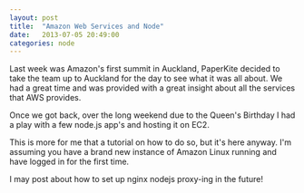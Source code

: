 ```yaml
---
layout: post
title:  "Amazon Web Services and Node"
date:   2013-07-05 20:49:00
categories: node
---
```


Last week was Amazon's first summit in Auckland, PaperKite decided to take the team up to Auckland for the day to see what it was all about. We had a great time and was provided with a great insight about all the services that AWS provides.

Once we got back, over the long weekend due to the Queen's Birthday I had a play with a few node.js app's and hosting it on EC2.

This is more for me that a tutorial on how to do so, but it's here anyway.
I'm assuming you have a brand new instance of Amazon Linux running and have logged in for the first time.

<script src="https://gist.github.com/wtsnz/5712546.js"></script>

I may post about how to set up nginx nodejs proxy-ing in the future!